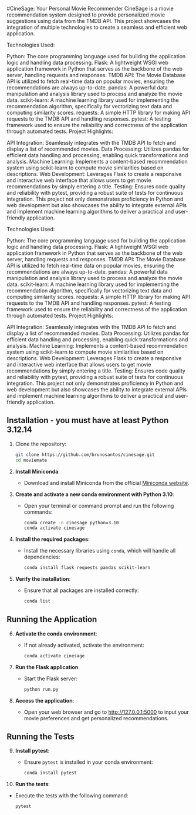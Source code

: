 #CineSage: Your Personal Movie Recommender
CineSage is a movie recommendation system designed to provide personalized movie suggestions using data from the TMDB API. This project showcases the integration of multiple technologies to create a seamless and efficient web application.

Technologies Used:

Python: The core programming language used for building the application logic and handling data processing. Flask: A lightweight WSGI web application framework in Python that serves as the backbone of the web server, handling requests and responses. TMDB API: The Movie Database API is utilized to fetch real-time data on popular movies, ensuring the recommendations are always up-to-date. pandas: A powerful data manipulation and analysis library used to process and analyze the movie data. scikit-learn: A machine learning library used for implementing the recommendation algorithm, specifically for vectorizing text data and computing similarity scores. requests: A simple HTTP library for making API requests to the TMDB API and handling responses. pytest: A testing framework used to ensure the reliability and correctness of the application through automated tests. Project Highlights:

API Integration: Seamlessly integrates with the TMDB API to fetch and display a list of recommended movies. Data Processing: Utilizes pandas for efficient data handling and processing, enabling quick transformations and analysis. Machine Learning: Implements a content-based recommendation system using scikit-learn to compute movie similarities based on descriptions. Web Development: Leverages Flask to create a responsive and interactive web interface that allows users to get movie recommendations by simply entering a title. Testing: Ensures code quality and reliability with pytest, providing a robust suite of tests for continuous integration. This project not only demonstrates proficiency in Python and web development but also showcases the ability to integrate external APIs and implement machine learning algorithms to deliver a practical and user-friendly application.

Technologies Used:

Python: The core programming language used for building the application logic and handling data processing. Flask: A lightweight WSGI web application framework in Python that serves as the backbone of the web server, handling requests and responses. TMDB API: The Movie Database API is utilized to fetch real-time data on popular movies, ensuring the recommendations are always up-to-date. pandas: A powerful data manipulation and analysis library used to process and analyze the movie data. scikit-learn: A machine learning library used for implementing the recommendation algorithm, specifically for vectorizing text data and computing similarity scores. requests: A simple HTTP library for making API requests to the TMDB API and handling responses. pytest: A testing framework used to ensure the reliability and correctness of the application through automated tests. Project Highlights:

API Integration: Seamlessly integrates with the TMDB API to fetch and display a list of recommended movies. Data Processing: Utilizes pandas for efficient data handling and processing, enabling quick transformations and analysis. Machine Learning: Implements a content-based recommendation system using scikit-learn to compute movie similarities based on descriptions. Web Development: Leverages Flask to create a responsive and interactive web interface that allows users to get movie recommendations by simply entering a title. Testing: Ensures code quality and reliability with pytest, providing a robust suite of tests for continuous integration. This project not only demonstrates proficiency in Python and web development but also showcases the ability to integrate external APIs and implement machine learning algorithms to deliver a practical and user-friendly application.

## Installation - you must have at least Python 3.12.14

1. Clone the repository:
   ```sh
   git clone https://github.com/brunosantos/cinesage.git
   cd moviemate

2. **Install Miniconda**:
   - Download and install Miniconda from the official [Miniconda website](https://docs.conda.io/en/latest/miniconda.html).

3. **Create and activate a new conda environment with Python 3.10**:
   - Open your terminal or command prompt and run the following commands:

     ```sh
     conda create -n cinesage python=3.10
     conda activate cinesage
     ```

4. **Install the required packages**:
   - Install the necessary libraries using `conda`, which will handle all dependencies:

     ```sh
     conda install flask requests pandas scikit-learn
     ```

5. **Verify the installation**:
   - Ensure that all packages are installed correctly:

     ```sh
     conda list
     ```

## Running the Application

6. **Activate the conda environment**:
   - If not already activated, activate the environment:

     ```sh
     conda activate cinesage
     ```

7. **Run the Flask application**:
   - Start the Flask server:

     ```sh
     python run.py
     ```

8. **Access the application**:
   - Open your web browser and go to http://127.0.0.1:5000 to input your movie preferences and get personalized recommendations.

## Running the Tests

9. **Install pytest**:
   - Ensure `pytest` is installed in your conda environment:

     ```sh
     conda install pytest
     ```

10. **Run the tests**:
   - Execute the tests with the following command:

     ```sh
     pytest
     ```